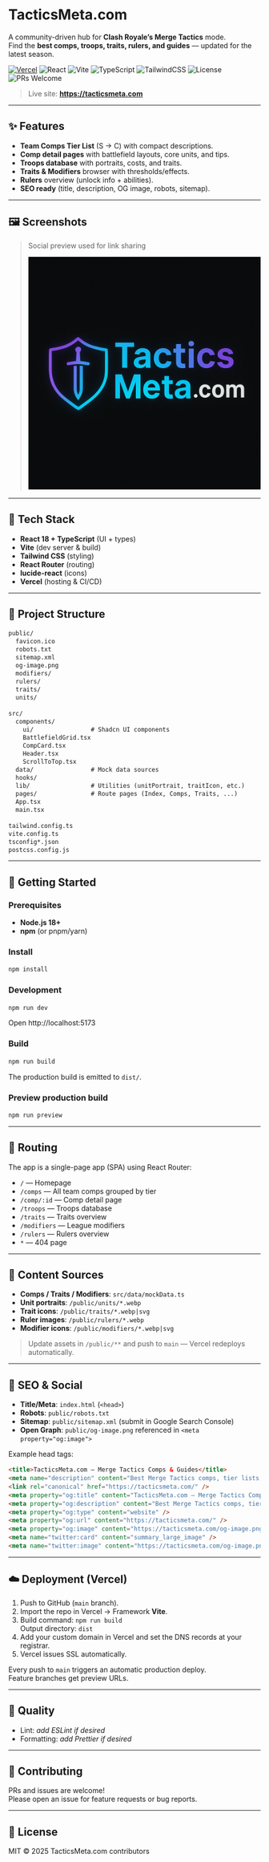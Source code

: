 # TacticsMeta.com

A community-driven hub for **Clash Royale’s Merge Tactics** mode.  
Find the **best comps, troops, traits, rulers, and guides** — updated for the latest season.

[![Vercel](https://img.shields.io/badge/Hosted_on-Vercel-000?logo=vercel)](https://vercel.com)
![React](https://img.shields.io/badge/React-18-61dafb?logo=react&logoColor=white)
![Vite](https://img.shields.io/badge/Vite-5-646cff?logo=vite&logoColor=white)
![TypeScript](https://img.shields.io/badge/TypeScript-5-3178c6?logo=typescript&logoColor=white)
![TailwindCSS](https://img.shields.io/badge/Tailwind_CSS-3-38bdf8?logo=tailwindcss&logoColor=white)
![License](https://img.shields.io/badge/License-MIT-green)
![PRs Welcome](https://img.shields.io/badge/PRs-welcome-brightgreen.svg)

> Live site: **https://tacticsmeta.com**

---

## ✨ Features
- **Team Comps Tier List** (S → C) with compact descriptions.
- **Comp detail pages** with battlefield layouts, core units, and tips.
- **Troops database** with portraits, costs, and traits.
- **Traits & Modifiers** browser with thresholds/effects.
- **Rulers** overview (unlock info + abilities).
- **SEO ready** (title, description, OG image, robots, sitemap).

---

## 🖼 Screenshots
> Social preview used for link sharing
>
> ![OG Social Image](public/og-image.png)

---

## 🧰 Tech Stack
- **React 18 + TypeScript** (UI + types)
- **Vite** (dev server & build)
- **Tailwind CSS** (styling)
- **React Router** (routing)
- **lucide-react** (icons)
- **Vercel** (hosting & CI/CD)

---

## 📂 Project Structure
```
public/
  favicon.ico
  robots.txt
  sitemap.xml
  og-image.png
  modifiers/
  rulers/
  traits/
  units/

src/
  components/
    ui/                # Shadcn UI components
    BattlefieldGrid.tsx
    CompCard.tsx
    Header.tsx
    ScrollToTop.tsx
  data/                # Mock data sources
  hooks/
  lib/                 # Utilities (unitPortrait, traitIcon, etc.)
  pages/               # Route pages (Index, Comps, Traits, ...)
  App.tsx
  main.tsx

tailwind.config.ts
vite.config.ts
tsconfig*.json
postcss.config.js
```

---

## 🚀 Getting Started

### Prerequisites
- **Node.js 18+**
- **npm** (or pnpm/yarn)

### Install
```bash
npm install
```

### Development
```bash
npm run dev
```
Open http://localhost:5173

### Build
```bash
npm run build
```
The production build is emitted to `dist/`.

### Preview production build
```bash
npm run preview
```

---

## 🧭 Routing

The app is a single-page app (SPA) using React Router:

- `/` — Homepage
- `/comps` — All team comps grouped by tier
- `/comp/:id` — Comp detail page
- `/troops` — Troops database
- `/traits` — Traits overview
- `/modifiers` — League modifiers
- `/rulers` — Rulers overview
- `*` — 404 page

---

## 🧩 Content Sources

- **Comps / Traits / Modifiers**: `src/data/mockData.ts`
- **Unit portraits**: `/public/units/*.webp`
- **Trait icons**: `/public/traits/*.webp|svg`
- **Ruler images**: `/public/rulers/*.webp`
- **Modifier icons**: `/public/modifiers/*.webp|svg`

> Update assets in `/public/**` and push to `main` — Vercel redeploys automatically.

---

## 🔎 SEO & Social

- **Title/Meta**: `index.html` (`<head>`)
- **Robots**: `public/robots.txt`
- **Sitemap**: `public/sitemap.xml` (submit in Google Search Console)
- **Open Graph**: `public/og-image.png` referenced in `<meta property="og:image">`

Example head tags:
```html
<title>TacticsMeta.com — Merge Tactics Comps & Guides</title>
<meta name="description" content="Best Merge Tactics comps, tier lists, troops, traits, and guides." />
<link rel="canonical" href="https://tacticsmeta.com/" />
<meta property="og:title" content="TacticsMeta.com — Merge Tactics Comps & Guides" />
<meta property="og:description" content="Best Merge Tactics comps, tier lists, and guides." />
<meta property="og:type" content="website" />
<meta property="og:url" content="https://tacticsmeta.com/" />
<meta property="og:image" content="https://tacticsmeta.com/og-image.png" />
<meta name="twitter:card" content="summary_large_image" />
<meta name="twitter:image" content="https://tacticsmeta.com/og-image.png" />
```

---

## ☁️ Deployment (Vercel)

1. Push to GitHub (`main` branch).
2. Import the repo in Vercel → Framework **Vite**.
3. Build command: `npm run build`  
   Output directory: `dist`
4. Add your custom domain in Vercel and set the DNS records at your registrar.
5. Vercel issues SSL automatically.

Every push to `main` triggers an automatic production deploy.  
Feature branches get preview URLs.

---

## 🧪 Quality
- Lint: _add ESLint if desired_
- Formatting: _add Prettier if desired_

---

## 🤝 Contributing
PRs and issues are welcome!  
Please open an issue for feature requests or bug reports.

---

## 📝 License
MIT © 2025 TacticsMeta.com contributors
